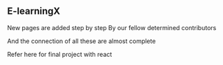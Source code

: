 ## E-learningX

New pages are added step by step
By our fellow determined contributors

And the connection of all these are almost complete

Refer here for final project with react
``` ```
